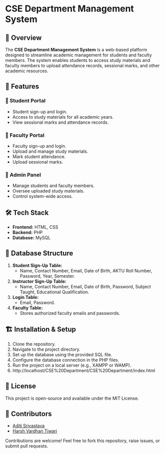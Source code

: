 # CSE Department Management System

## 📌 Overview
The **CSE Department Management System** is a web-based platform designed to streamline academic management for students and faculty members. The system enables students to access study materials and faculty members to upload attendance records, sessional marks, and other academic resources.

## 🚀 Features
### 🔹 Student Portal
- Student sign-up and login.
- Access to study materials for all academic years.
- View sessional marks and attendance records.

### 🔹 Faculty Portal
- Faculty sign-up and login.
- Upload and manage study materials.
- Mark student attendance.
- Upload sessional marks.

### 🔹 Admin Panel
- Manage students and faculty members.
- Oversee uploaded study materials.
- Control system-wide access.

## 🛠️ Tech Stack
- **Frontend:** HTML, CSS
- **Backend:** PHP
- **Database:** MySQL

## 📂 Database Structure
1. **Student Sign-Up Table:**
   - Name, Contact Number, Email, Date of Birth, AKTU Roll Number, Password, Year, Semester.
2. **Instructor Sign-Up Table:**
   - Name, Contact Number, Email, Date of Birth, Password, Subject Taught, Educational Qualification.
3. **Login Table:**
   - Email, Password.
4. **Faculty Table:**
   - Stores authorized faculty emails and passwords.

## 🏗️ Installation & Setup
1. Clone the repository.   
2. Navigate to the project directory.
3. Set up the database using the provided SQL file.
4. Configure the database connection in the PHP files.
5. Run the project on a local server (e.g., XAMPP or WAMP).
6. http://localhost/CSE%20Department/CSE%20Department/index.html


## 📜 License
This project is open-source and available under the MIT License.

## 🤝 Contributors
- [Aditi Srivastava](https://github.com/Aditi-Srivastav)
- [Harsh Vardhan Tiwari](https://github.com/harryvardhan)

Contributions are welcome! Feel free to fork this repository, raise issues, or submit pull requests.




